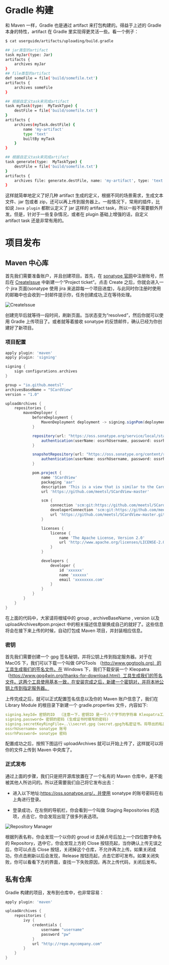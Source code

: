 # Gradle 构建

和 Maven 一样，Gradle 也是通过 artifact 来打包构建的。得益于上述的 Gradle 本身的特性，artifact 在 Gradle 里实现得更灵活一些。看一个例子：

```sh
$ cat userguide/artifacts/uploading/build.gradle

## jar类型的artifact
task myJar(type: Jar)
artifacts {
    archives myJar
}
## file类型的artifact
def someFile = file('build/somefile.txt')
artifacts {
    archives someFile
}

## 根据自定义task来完成artifact
task myTask(type:  MyTaskType) {
    destFile = file('build/somefile.txt')
}
artifacts {
    archives(myTask.destFile) {
        name 'my-artifact'
        type 'text'
        builtBy myTask
    }
}

## 根据自定义task来完成artifact
task generate(type:  MyTaskType) {
    destFile = file('build/somefile.txt')
}
artifacts {
    archives file: generate.destFile, name: 'my-artifact', type: 'text', builtBy: generate
}
```

这样就简单地定义了好几种 artifact 生成的定义，根据不同的场景需求，生成文本文件、jar 包或者 zip，还可以再上传到服务器上。一般情况下，常用的插件，比如说 `Java plugin` 都默认定义了 jar 这样的 artifact task，所以一般不需要额外开发。但是，针对于一些复杂情况，或者在 plugin 基础上增强的话，自定义 artifact task 还是非常有用的。

# 项目发布

## Maven 中心库

首先我们需要准备账户，并且创建项目。首先，在 [sonatype 官网](https://issues.sonatype.org/)中注册账号，然后在 [CreateIssue](https://issues.sonatype.org/secure/CreateIssue.jspa?issuetype=21&pid=10134) 中新建一个“Project ticket”。点击 Create 之后，你就会进入一个 jira 页面(sonatype 使用 jira 来追踪每一个项目进度)，与此同时你注册时使用的邮箱中也会收到一封邮件提示你，任务创建成功,正在等待处理。

![CreateIssue](https://s2.ax1x.com/2019/12/21/QjDPI0.md.png)

创建完毕后就等待一段时间，刷新页面。当状态变为“resolved”，然后你就可以使用 Gradle 上传项目了。或者就等着接收 sonatype 的反馈邮件，确认已经为你创建好了新项目。

### 项目配置

```groovy
apply plugin: 'maven'
apply plugin: 'signing'

signing {
    sign configurations.archives
}

group = "io.github.meetsl"
archivesBaseName = "SCardView"
version = "1.0"

uploadArchives {
    repositories {
        mavenDeployer {
            beforeDeployment {
                MavenDeployment deployment -> signing.signPom(deployment)
            }

            repository(url: "https://oss.sonatype.org/service/local/staging/deploy/maven2/") {
                authentication(userName: ossrhUsername, password: ossrhPassword)
            }

            snapshotRepository(url: "https://oss.sonatype.org/content/repositories/snapshots/") {
                authentication(userName: ossrhUsername, password: ossrhPassword)
            }

            pom.project {
                name 'SCardView'
                packaging 'aar'
                description 'This is a view that is similar to the CardView of google，but it can change the position of shadow and the shadow color of it . '
                url 'https://github.com/meetsl/SCardView-master'

                scm {
                    connection 'scm:git:https://github.com/meetsl/SCardView-master.git'
                    developerConnection 'scm:git:https://github.com/meetsl/SCardView-master.git'
                    url 'https://github.com/meetsl/SCardView-master.git'
                }

                licenses {
                    license {
                        name 'The Apache License, Version 2.0'
                        url 'http://www.apache.org/licenses/LICENSE-2.0.txt'
                    }
                }

                developers {
                    developer {
                        id 'xxxxxx'
                        name 'xxxxxx'
                        email 'xxxxxxxx.com'
                    }
                }
            }
        }
    }
}
```

在上面的代码中，大家请将根域中的 group , archiveBaseName , version 以及 uploadArchives#pom.project 中的相关描述信息替换成自己的就好了。这些信息将会在接下来上传的时候，自动打包成 Maven 项目，并封装相应信息。

### 密钥

首先我们需要创建一个 gpg 签名秘钥，并将公钥上传到指定服务器。对于在 MacOS 下，我们可以下载一个叫做 GPGTools （http://www.gpgtools.org）的工具生成我们的签名文件。在 Windows 下，我们下载安装一个 Kleopatra（https://www.gpg4win.org/thanks-for-download.html）工具生成我们的签名文件。这两个工具使用基本一致，在安装完成之后，新建一个密钥对，并将本地公钥上传到指定服务器。

上传完成之后，就可以正式配置签名信息以及你的 Maven 账户信息了，我们在 Library Module 的根目录下新建一个 gradle.properties 文件，内容如下:

```yml
signing.keyId= 密钥的ID  （注意一下，密钥ID 是一个八个字节的字符串 Kleopatra工具需要悬浮在 密钥ID 一栏查看 ）
signing.password= 密钥的密码 (生成证书时填写的密码)
signing.secretKeyRingFile=..\\secret.gpg（secret.gpg为私密证书。将导出的私密证书，放置在工程目录下）
ossrhUsername= sonatype 账号
ossrhPassword= sonatype 密码
```

配置成功之后，按照下图运行 uploadArchives 就可以开始上传了，这样就可以将你的文件上传到 Maven 中央库了。

### 正式发布

通过上面的步骤，我们只是把开源库放置在了一个私有的 Maven 仓库中，是不能被其他人所访问的。所以还需要我们自己将它发布出去：

- 进入以下地址:https://oss.sonatype.org/，并使用 sonatype 的账号密码在右上角进行登录。

- 登录成功，在左侧的导航栏，你会看到一个叫做 Staging Repositories 的选项，点击它，你会发现出现了很多列表选项。

![Repository Manager](https://s2.ax1x.com/2019/12/21/QjDARU.md.png)

根据列表名称，你会发现一个以你的 groud id 去掉点号后加上一个四位数字命名的 Repository，选中它，你会发现上方的 Close 按钮亮起，当你确认上传无误之后，你可以点击 Close 按钮，关闭掉这个仓库，不允许再次上传。如果关闭成功，你点击刷新以后会发现，Release 按钮亮起，点击它即可发布。如果关闭失败，你可以看看下方的界面，查找一下失败原因，再次上传代码，关闭后发布。

## 私有仓库

Gradle 构建的项目，发布到仓库中，也非常容易：

```groovy
apply plugin: 'maven'

uploadArchives {
    repositories {
        ivy {
            credentials {
                username "username"
                password "pw"
            }
            url "http://repo.mycompany.com"
        }
    }
}
```
